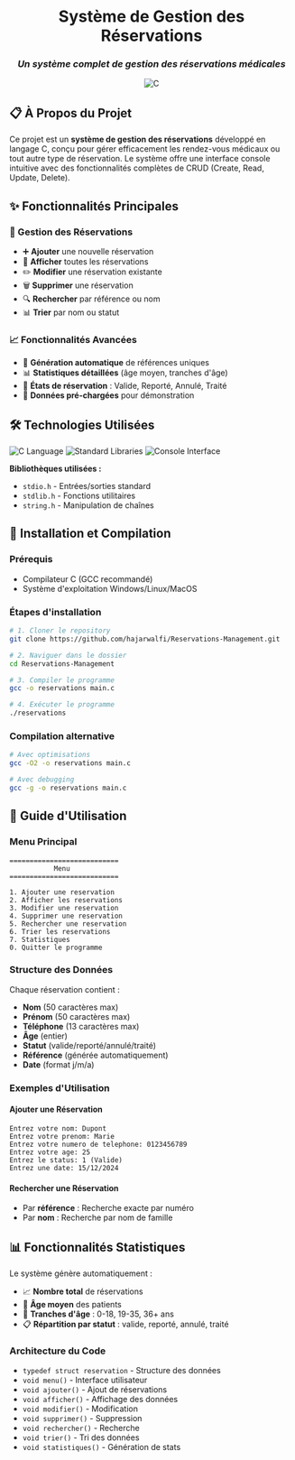 <div align="center">

# Système de Gestion des Réservations 
### *Un système complet de gestion des réservations médicales*

![C](https://img.shields.io/badge/C-FFE4E1?style=for-the-badge&logo=c&logoColor=FF69B4&labelColor=FFF0F5) 

</div>

## 📋 À Propos du Projet

Ce projet est un **système de gestion des réservations** développé en langage C, conçu pour gérer efficacement les rendez-vous médicaux ou tout autre type de réservation. Le système offre une interface console intuitive avec des fonctionnalités complètes de CRUD (Create, Read, Update, Delete).

## ✨ Fonctionnalités Principales

### 🔧 Gestion des Réservations
- ➕ **Ajouter** une nouvelle réservation
- 👀 **Afficher** toutes les réservations
- ✏️ **Modifier** une réservation existante
- 🗑️ **Supprimer** une réservation
- 🔍 **Rechercher** par référence ou nom
- 📊 **Trier** par nom ou statut

### 📈 Fonctionnalités Avancées
- 📱 **Génération automatique** de références uniques
- 📊 **Statistiques détaillées** (âge moyen, tranches d'âge)
- 🎯 **États de réservation** : Valide, Reporté, Annulé, Traité
- 💾 **Données pré-chargées** pour démonstration

## 🛠️ Technologies Utilisées

<div align="justify">

![C Language](https://img.shields.io/badge/C_Language-FFE4E1?style=for-the-badge&logo=c&logoColor=FF69B4&labelColor=FFF0F5)
![Standard Libraries](https://img.shields.io/badge/Standard_Libraries-E6E6FA?style=for-the-badge&logo=c&logoColor=9370DB&labelColor=F8F8FF)
![Console Interface](https://img.shields.io/badge/Console_Interface-FFFACD?style=for-the-badge&logo=terminal&logoColor=FFB6C1&labelColor=FFFFF0)

</div>

**Bibliothèques utilisées :**
- `stdio.h` - Entrées/sorties standard
- `stdlib.h` - Fonctions utilitaires 
- `string.h` - Manipulation de chaînes

## 🚀 Installation et Compilation

### Prérequis
- Compilateur C (GCC recommandé)
- Système d'exploitation Windows/Linux/MacOS

### Étapes d'installation

```bash
# 1. Cloner le repository
git clone https://github.com/hajarwalfi/Reservations-Management.git

# 2. Naviguer dans le dossier
cd Reservations-Management

# 3. Compiler le programme
gcc -o reservations main.c

# 4. Exécuter le programme
./reservations
```

### Compilation alternative
```bash
# Avec optimisations
gcc -O2 -o reservations main.c

# Avec debugging
gcc -g -o reservations main.c
```

## 📖 Guide d'Utilisation

### Menu Principal
```
===========================
           Menu
===========================

1. Ajouter une reservation
2. Afficher les reservations
3. Modifier une reservation
4. Supprimer une reservation
5. Rechercher une reservation
6. Trier les reservations
7. Statistiques
0. Quitter le programme
```

### Structure des Données
Chaque réservation contient :
- **Nom** (50 caractères max)
- **Prénom** (50 caractères max) 
- **Téléphone** (13 caractères max)
- **Âge** (entier)
- **Statut** (valide/reporté/annulé/traité)
- **Référence** (générée automatiquement)
- **Date** (format j/m/a)

### Exemples d'Utilisation

#### Ajouter une Réservation
```
Entrez votre nom: Dupont
Entrez votre prenom: Marie
Entrez votre numero de telephone: 0123456789
Entrez votre age: 25
Entrez le status: 1 (Valide)
Entrez une date: 15/12/2024
```

#### Rechercher une Réservation
- Par **référence** : Recherche exacte par numéro
- Par **nom** : Recherche par nom de famille

## 📊 Fonctionnalités Statistiques

Le système génère automatiquement :
- 📈 **Nombre total** de réservations
- 🎂 **Âge moyen** des patients
- 👶 **Tranches d'âge** : 0-18, 19-35, 36+ ans
- 📋 **Répartition par statut** : valide, reporté, annulé, traité


### Architecture du Code
- `typedef struct reservation` - Structure des données
- `void menu()` - Interface utilisateur
- `void ajouter()` - Ajout de réservations
- `void afficher()` - Affichage des données
- `void modifier()` - Modification
- `void supprimer()` - Suppression
- `void rechercher()` - Recherche
- `void trier()` - Tri des données
- `void statistiques()` - Génération de stats
